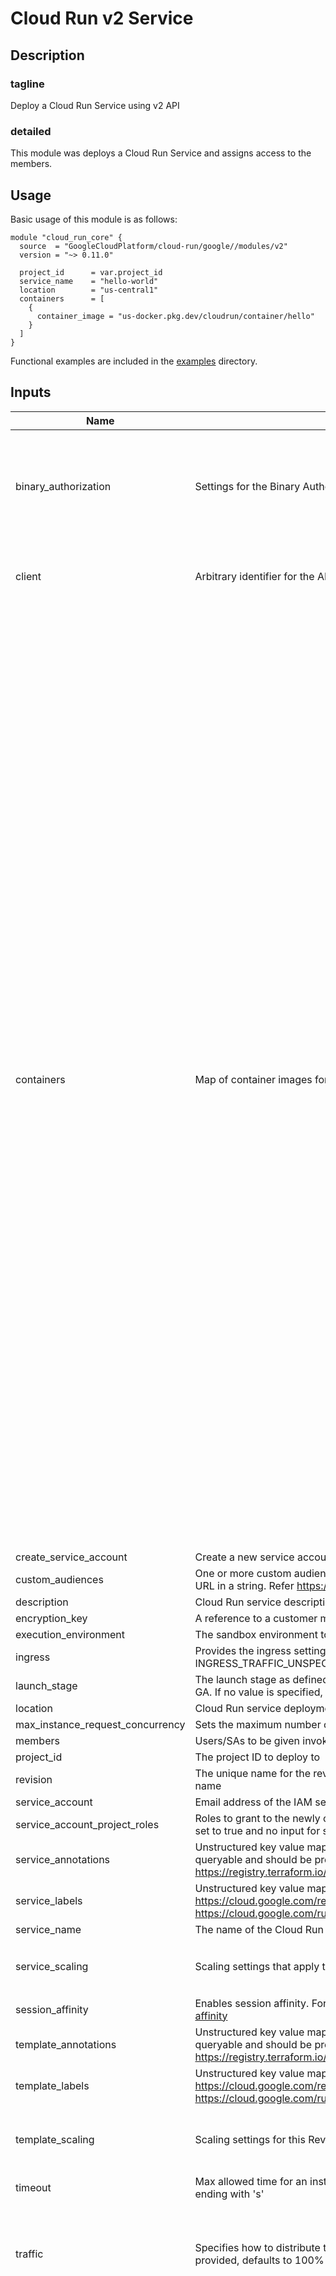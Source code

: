 # Cloud Run v2 Service

## Description

### tagline

Deploy a Cloud Run Service using v2 API

### detailed

This module was deploys a Cloud Run Service and assigns access to the members.

## Usage

Basic usage of this module is as follows:

```hcl
module "cloud_run_core" {
  source  = "GoogleCloudPlatform/cloud-run/google//modules/v2"
  version = "~> 0.11.0"

  project_id      = var.project_id
  service_name    = "hello-world"
  location        = "us-central1"
  containers      = [
    {
      container_image = "us-docker.pkg.dev/cloudrun/container/hello"
    }
  ]
}
```

Functional examples are included in the
[examples](./examples/) directory.

<!-- BEGINNING OF PRE-COMMIT-TERRAFORM DOCS HOOK -->
## Inputs

| Name | Description | Type | Default | Required |
|------|-------------|------|---------|:--------:|
| binary\_authorization | Settings for the Binary Authorization feature. | <pre>object({<br>    breakglass_justification = optional(bool) # If present, indicates to use Breakglass using this justification. If useDefault is False, then it must be empty. For more information on breakglass, see https://cloud.google.com/binary-authorization/docs/using-breakglass<br>    use_default              = optional(bool) #If True, indicates to use the default project's binary authorization policy. If False, binary authorization will be disabled.<br>  })</pre> | `null` | no |
| client | Arbitrary identifier for the API client and version identifier | <pre>object({<br>    name    = optional(string, null)<br>    version = optional(string, null)<br>  })</pre> | `{}` | no |
| containers | Map of container images for the service | <pre>list(object({<br>    container_name       = optional(string, null)<br>    container_image      = string<br>    working_dir          = optional(string, null)<br>    depends_on_container = optional(list(string), null)<br>    container_args       = optional(list(string), null)<br>    container_command    = optional(list(string), null)<br>    env_vars             = optional(map(string), {})<br>    env_secret_vars = optional(map(object({<br>      secret  = string<br>      version = string<br>    })), {})<br>    volume_mounts = optional(list(object({<br>      name       = string<br>      mount_path = string<br>    })), [])<br>    ports = optional(object({<br>      name           = optional(string, "http1")<br>      container_port = optional(number, 8080)<br>    }))<br>    resources = optional(object({<br>      limits = optional(object({<br>        cpu    = optional(string)<br>        memory = optional(string)<br>      }))<br>      cpu_idle          = optional(bool, true)<br>      startup_cpu_boost = optional(bool, false)<br>    }), {})<br>    startup_probe = optional(object({<br>      failure_threshold     = optional(number, null)<br>      initial_delay_seconds = optional(number, null)<br>      timeout_seconds       = optional(number, null)<br>      period_seconds        = optional(number, null)<br>      http_get = optional(object({<br>        path = optional(string)<br>        port = optional(string)<br>        http_headers = optional(list(object({<br>          name  = string<br>          value = string<br>        })), [])<br>      }), null)<br>      tcp_socket = optional(object({<br>        port = optional(number)<br>      }), null)<br>      grpc = optional(object({<br>        port    = optional(number)<br>        service = optional(string)<br>      }), null)<br>    }), null)<br>    liveness_probe = optional(object({<br>      failure_threshold     = optional(number, null)<br>      initial_delay_seconds = optional(number, null)<br>      timeout_seconds       = optional(number, null)<br>      period_seconds        = optional(number, null)<br>      http_get = optional(object({<br>        path = optional(string)<br>        port = optional(string)<br>        http_headers = optional(list(object({<br>          name  = string<br>          value = string<br>        })), null)<br>      }), null)<br>      grpc = optional(object({<br>        port    = optional(number)<br>        service = optional(string)<br>      }), null)<br>    }), null)<br>  }))</pre> | n/a | yes |
| create\_service\_account | Create a new service account for cloud run service | `bool` | `true` | no |
| custom\_audiences | One or more custom audiences that you want this service to support. Specify each custom audience as the full URL in a string. Refer https://cloud.google.com/run/docs/configuring/custom-audiences | `list(string)` | `null` | no |
| description | Cloud Run service description. This field currently has a 512-character limit. | `string` | `null` | no |
| encryption\_key | A reference to a customer managed encryption key (CMEK) to use to encrypt this container image. | `string` | `null` | no |
| execution\_environment | The sandbox environment to host this Revision. | `string` | `"EXECUTION_ENVIRONMENT_GEN2"` | no |
| ingress | Provides the ingress settings for this Service. On output, returns the currently observed ingress settings, or INGRESS\_TRAFFIC\_UNSPECIFIED if no revision is active. | `string` | `"INGRESS_TRAFFIC_ALL"` | no |
| launch\_stage | The launch stage as defined by Google Cloud Platform Launch Stages. Cloud Run supports ALPHA, BETA, and GA. If no value is specified, GA is assumed. | `string` | `"GA"` | no |
| location | Cloud Run service deployment location | `string` | n/a | yes |
| max\_instance\_request\_concurrency | Sets the maximum number of requests that each serving instance can receive | `string` | `null` | no |
| members | Users/SAs to be given invoker access to the service | `list(string)` | `[]` | no |
| project\_id | The project ID to deploy to | `string` | n/a | yes |
| revision | The unique name for the revision. If this field is omitted, it will be automatically generated based on the Service name | `string` | `null` | no |
| service\_account | Email address of the IAM service account associated with the revision of the service | `string` | `null` | no |
| service\_account\_project\_roles | Roles to grant to the newly created cloud run SA in specified project. Should be used with create\_service\_account set to true and no input for service\_account | `list(string)` | `[]` | no |
| service\_annotations | Unstructured key value map that may be set by external tools to store and arbitrary metadata. They are not queryable and should be preserved when modifying objects. Refer https://registry.terraform.io/providers/hashicorp/google/latest/docs/resources/cloud_run_v2_service#annotations | `map(string)` | `{}` | no |
| service\_labels | Unstructured key value map that can be used to organize and categorize objects. For more information, visit https://cloud.google.com/resource-manager/docs/creating-managing-labels or https://cloud.google.com/run/docs/configuring/labels | `map(string)` | `{}` | no |
| service\_name | The name of the Cloud Run service to create | `string` | n/a | yes |
| service\_scaling | Scaling settings that apply to the whole service | <pre>object({<br>    min_instance_count = optional(number)<br>  })</pre> | `null` | no |
| session\_affinity | Enables session affinity. For more information, go to https://cloud.google.com/run/docs/configuring/session-affinity | `string` | `null` | no |
| template\_annotations | Unstructured key value map that may be set by external tools to store and arbitrary metadata. They are not queryable and should be preserved when modifying objects. Refer https://registry.terraform.io/providers/hashicorp/google/latest/docs/resources/cloud_run_v2_service#annotations | `map(string)` | `{}` | no |
| template\_labels | Unstructured key value map that can be used to organize and categorize objects. For more information, visit https://cloud.google.com/resource-manager/docs/creating-managing-labels or https://cloud.google.com/run/docs/configuring/labels | `map(string)` | `{}` | no |
| template\_scaling | Scaling settings for this Revision. | <pre>object({<br>    min_instance_count = optional(number)<br>    max_instance_count = optional(number)<br>  })</pre> | `{}` | no |
| timeout | Max allowed time for an instance to respond to a request. A duration in seconds with up to nine fractional digits, ending with 's' | `string` | `null` | no |
| traffic | Specifies how to distribute traffic over a collection of Revisions belonging to the Service. If traffic is empty or not provided, defaults to 100% traffic to the latest Ready Revision. | <pre>list(object({<br>    type     = optional(string, "TRAFFIC_TARGET_ALLOCATION_TYPE_LATEST")<br>    percent  = optional(number, 100)<br>    revision = optional(string, null)<br>    tag      = optional(string, null)<br>  }))</pre> | `[]` | no |
| volumes | Volumes needed for environment variables (when using secret) | <pre>list(object({<br>    name = string<br>    secret = optional(object({<br>      secret       = string<br>      default_mode = optional(string)<br>      items = optional(object({<br>        path    = string<br>        version = optional(string)<br>        mode    = optional(string)<br>      }))<br>    }))<br>    cloud_sql_instance = optional(object({<br>      instances = optional(list(string))<br>    }))<br>    empty_dir = optional(object({<br>      medium     = optional(string)<br>      size_limit = optional(string)<br>    }))<br>    gcs = optional(object({<br>      bucket    = string<br>      read_only = optional(string)<br>    }))<br>    nfs = optional(object({<br>      server    = string<br>      path      = string<br>      read_only = optional(string)<br>    }))<br>  }))</pre> | `[]` | no |
| vpc\_access | VPC Access configuration to use for this Task. For more information, visit https://cloud.google.com/run/docs/configuring/connecting-vpc | <pre>object({<br>    connector = optional(string)<br>    egress    = optional(string)<br>    network_interfaces = optional(object({<br>      network    = optional(string)<br>      subnetwork = optional(string)<br>      tags       = optional(list(string))<br>    }))<br>  })</pre> | `{}` | no |

## Outputs

| Name | Description |
|------|-------------|
| creator | Email address of the authenticated creator. |
| effective\_annotations | All of annotations (key/value pairs) present on the resource in GCP, including the annotations configured through Terraform, other clients and services. |
| last\_modifier | Email address of the last authenticated modifier. |
| latest\_created\_revision | Name of the last created revision. See comments in reconciling for additional information on reconciliation process in Cloud Run. |
| latest\_ready\_revision | Name of the latest revision that is serving traffic. See comments in reconciling for additional information on reconciliation process in Cloud Run. |
| location | Location in which the Cloud Run service was created |
| observed\_generation | The generation of this Service currently serving traffic. |
| project\_id | Google Cloud project in which the service was created |
| service\_account\_id | Service account id and email |
| service\_id | Unique Identifier for the created service with format projects/{{project}}/locations/{{location}}/services/{{name}} |
| service\_name | Name of the created service |
| service\_uri | The main URI in which this Service is serving traffic. |
| traffic\_statuses | Detailed status information for corresponding traffic targets. |

<!-- END OF PRE-COMMIT-TERRAFORM DOCS HOOK -->
